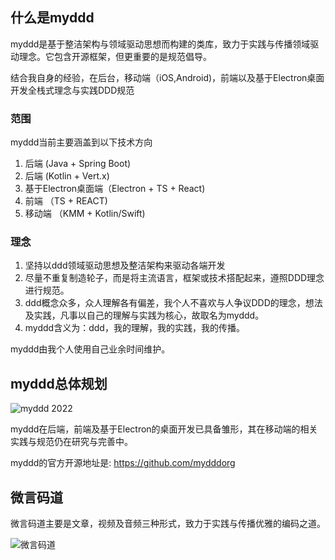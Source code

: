 ## 什么是myddd

myddd是基于整洁架构与领域驱动思想而构建的类库，致力于实践与传播领域驱动理念。它包含开源框架，但更重要的是规范倡导。

结合我自身的经验，在后台，移动端（iOS,Android)，前端以及基于Electron桌面开发全栈式理念与实践DDD规范


### 范围

myddd当前主要涵盖到以下技术方向

1. 后端 (Java + Spring Boot)
2. 后端 (Kotlin + Vert.x)
3. 基于Electron桌面端（Electron + TS + React)
4. 前端 （TS + REACT)
5. 移动端 （KMM + Kotlin/Swift)

### 理念

1. 坚持以ddd领域驱动思想及整洁架构来驱动各端开发
2. 尽量不重复制造轮子，而是将主流语言，框架或技术搭配起来，遵照DDD理念进行规范。
3. ddd概念众多，众人理解各有偏差，我个人不喜欢与人争议DDD的理念，想法及实践，凡事以自己的理解与实践为核心，故取名为myddd。
4. myddd含义为：ddd，我的理解，我的实践，我的传播。


myddd由我个人使用自己业余时间维护。



## myddd总体规划

![myddd 2022](https://images.taoofcoding.tech/myddd/myddd-2022.png)

myddd在后端，前端及基于Electron的桌面开发已具备雏形，其在移动端的相关实践与规范仍在研究与完善中。

myddd的官方开源地址是: https://github.com/mydddorg


## 微言码道

微言码道主要是文章，视频及音频三种形式，致力于实践与传播优雅的编码之道。

![微言码道](https://images.taoofcoding.tech/my_qrcode.png)
